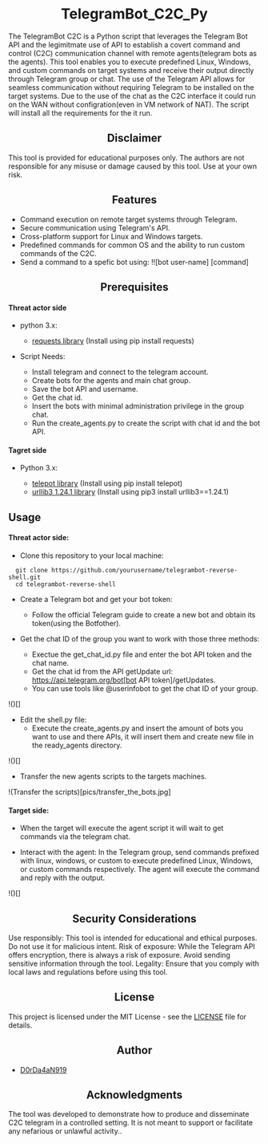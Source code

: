 <h1 align="center">TelegramBot_C2C_Py</h1>
The TelegramBot C2C is a Python script that leverages the Telegram Bot API and the legimitmate use of API to establish a covert command and control (C2C) communication channel with remote agents(telegram bots as the agents). This tool enables you to execute predefined Linux, Windows, and custom commands on target systems and receive their output directly through Telegram group or chat. The use of the Telegram API allows for seamless communication without requiring Telegram to be installed on the target systems. Due to the use of the chat as the C2C interface it could run on the WAN without configration(even in VM network of NAT). The script will install all the requirements for the it run.

<h2 align="center">Disclaimer</h2>
This tool is provided for educational purposes only. The authors are not responsible for any misuse or damage caused by this tool. Use at your own risk.

<h2 align="center">Features</h2>

- Command execution on remote target systems through Telegram.
- Secure communication using Telegram's API.
- Cross-platform support for Linux and Windows targets.
- Predefined commands for common OS and the ability to run custom commands of the C2C.
- Send a command to a spefic bot using: !![bot user-name] [command]

<h2 align="center">Prerequisites</h2>

<h4>Threat actor side</h4>

- python 3.x:
  - [requests library](https://requests.readthedocs.io/en/latest/) (Install using pip install requests)
 
- Script Needs:
  - Install telegram and connect to the telegram account.
  - Create bots for the agents and main chat group.
  - Save the bot API and username.
  - Get the chat id.
  - Insert the bots with minimal administration privilege in the group chat.
  - Run the create_agents.py to create the script with chat id and the bot API.

<h4>Tagret side</h4>

- Python 3.x:

  - [telepot library](https://telepot.readthedocs.io/en/latest/#send-a-message) (Install using pip install telepot)
  - [urllib3 1.24.1 library](https://urllib3.readthedocs.io/en/stable/) (Install using pip3 install urllib3==1.24.1)

<h2>Usage</h2>

<h4>Threat actor side:</h4>

- Clone this repository to your local machine:

```
  git clone https://github.com/yourusername/telegrambot-reverse-shell.git
  cd telegrambot-reverse-shell
```

- Create a Telegram bot and get your bot token:
  - Follow the official Telegram guide to create a new bot and obtain its token(using the Botfother).
  
- Get the chat ID of the group you want to work with those three methods:
  - Exectue the get_chat_id.py file and enter the bot API token and the chat name.
  - Get the chat id from the API getUpdate url: https://api.telegram.org/bot[bot API token]/getUpdates.
  - You can use tools like @userinfobot to get the chat ID of your group.

!()[]
    
- Edit the shell.py file:
  - Execute the create_agents.py and insert the amount of bots you want to use and there APIs, it will insert them and create new file in the ready_agents directory.

!()[]

- Transfer the new agents scripts to the targets machines.

!(Transfer the scripts)[pics/transfer_the_bots.jpg]

<h4>Target side:</h4>

- When the target will execute the agent script it will wait to get commands via the telegram chat.

- Interact with the agent:
In the Telegram group, send commands prefixed with linux, windows, or custom to execute predefined Linux, Windows, or custom commands respectively. The agent will execute the command and reply with the output.

!()[]

<h2 align="center">Security Considerations</h2>

Use responsibly: This tool is intended for educational and ethical purposes. Do not use it for malicious intent.
Risk of exposure: While the Telegram API offers encryption, there is always a risk of exposure. Avoid sending sensitive information through the tool.
Legality: Ensure that you comply with local laws and regulations before using this tool.



<h2 align="center">License</h2>

This project is licensed under the MIT License - see the [LICENSE](LICENSE) file for details.

<h2 align="center">Author</h2>

- [D0rDa4aN919](https://github.com/D0rDa4aN919)

<h2 align="center">Acknowledgments</h2>
The tool was developed to demonstrate how to produce and disseminate C2C telegram in a controlled setting. It is not meant to support or facilitate any nefarious or unlawful activity..
